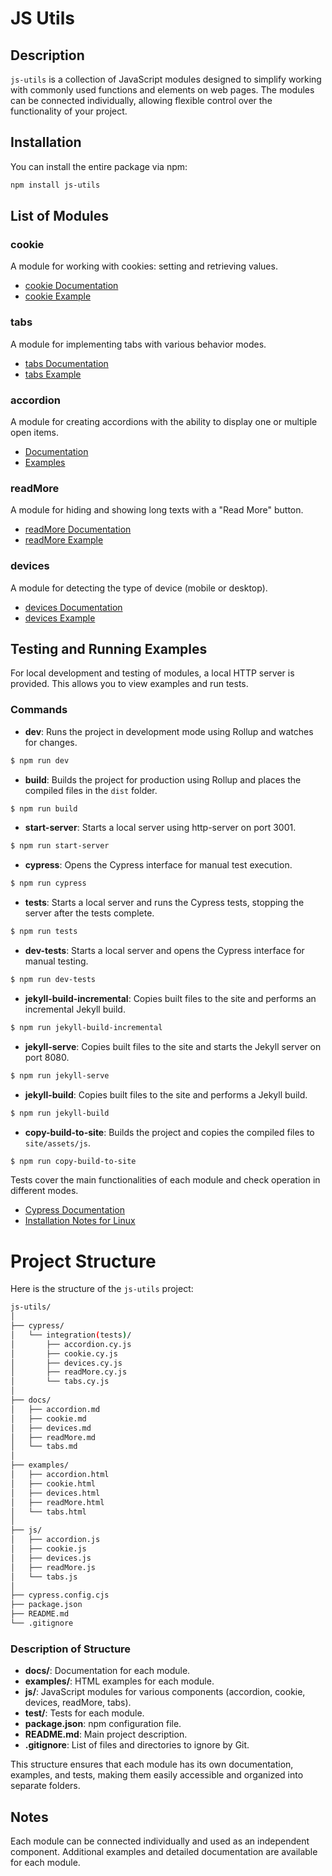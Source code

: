 # JS Utils

## Description

`js-utils` is a collection of JavaScript modules designed to simplify working with commonly used functions and elements 
on web pages. The modules can be connected individually, allowing flexible control over the functionality of your 
project.

## Installation

You can install the entire package via npm:

```bash
npm install js-utils
```

## List of Modules

### cookie

A module for working with cookies: setting and retrieving values.
- [cookie Documentation](js/docs/cookie.md)
- [cookie Example](js/examples/cookie.html)

### tabs

A module for implementing tabs with various behavior modes.
- [tabs Documentation](js/docs/tabs.md)
- [tabs Example](js/examples/tabs.html)

### accordion

A module for creating accordions with the ability to display one or multiple open items.
- [Documentation](https://lukov-io.github.io/js-utils/docs/accordion/)
- [Examples](https://lukov-io.github.io/js-utils/docs/accordion/example/)

### readMore

A module for hiding and showing long texts with a "Read More" button.
- [readMore Documentation](js/docs/readMore.md)
- [readMore Example](js/examples/readMore.html)

### devices

A module for detecting the type of device (mobile or desktop).
- [devices Documentation](js/docs/devices.md)
- [devices Example](js/examples/devices.html)

## Testing and Running Examples

For local development and testing of modules, a local HTTP server is provided. This allows you to view examples and run 
tests.

### Commands

- **dev**: Runs the project in development mode using Rollup and watches for changes.
```bash
$ npm run dev
```

- **build**: Builds the project for production using Rollup and places the compiled files in the `dist` folder.
```bash
$ npm run build
```

- **start-server**: Starts a local server using http-server on port 3001.
```bash
$ npm run start-server
```

- **cypress**: Opens the Cypress interface for manual test execution.
```bash
$ npm run cypress
```

- **tests**: Starts a local server and runs the Cypress tests, stopping the server after the tests complete.
```bash
$ npm run tests
```

- **dev-tests**: Starts a local server and opens the Cypress interface for manual testing.
```bash
$ npm run dev-tests
```

- **jekyll-build-incremental**: Copies built files to the site and performs an incremental Jekyll build.
```bash
$ npm run jekyll-build-incremental
```

- **jekyll-serve**: Copies built files to the site and starts the Jekyll server on port 8080.
```bash
$ npm run jekyll-serve
```

- **jekyll-build**: Copies built files to the site and performs a Jekyll build.
```bash
$ npm run jekyll-build
```

- **copy-build-to-site**: Builds the project and copies the compiled files to `site/assets/js`.
```bash
$ npm run copy-build-to-site
```

Tests cover the main functionalities of each module and check operation in different modes.

- [Cypress Documentation](https://docs.cypress.io/)
- [Installation Notes for Linux](https://docs.cypress.io/guides/getting-started/installing-cypress#Linux-Prerequisites)

# Project Structure

Here is the structure of the `js-utils` project:

```bash
js-utils/
│
├── cypress/
│   └── integration(tests)/
│       ├── accordion.cy.js
│       ├── cookie.cy.js
│       ├── devices.cy.js
│       ├── readMore.cy.js
│       └── tabs.cy.js
│  
├── docs/
│   ├── accordion.md
│   ├── cookie.md
│   ├── devices.md
│   ├── readMore.md
│   └── tabs.md
│
├── examples/
│   ├── accordion.html
│   ├── cookie.html
│   ├── devices.html
│   ├── readMore.html
│   └── tabs.html
│
├── js/
│   ├── accordion.js
│   ├── cookie.js
│   ├── devices.js
│   ├── readMore.js
│   └── tabs.js
│
├── cypress.config.cjs
├── package.json
├── README.md
└── .gitignore
```

### Description of Structure

- **docs/**: Documentation for each module.
- **examples/**: HTML examples for each module.
- **js/**: JavaScript modules for various components (accordion, cookie, devices, readMore, tabs).
- **test/**: Tests for each module.
- **package.json**: npm configuration file.
- **README.md**: Main project description.
- **.gitignore**: List of files and directories to ignore by Git.

This structure ensures that each module has its own documentation, examples, and tests, making them easily accessible
and organized into separate folders.

## Notes

Each module can be connected individually and used as an independent component. Additional examples
and detailed documentation are available for each module.
